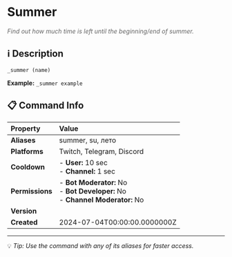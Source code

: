 # Summer

<span style="color: #666; font-style: italic;">Find out how much time is left until the beginning/end of summer.</span>

## ℹ️ Description

`_summer (name)`

**Example:** `_summer example`

## 📋 Command Info

| **Property** | **Value** |
|:----------------|:----------------|
| **Aliases** | summer, su, лето |
| **Platforms** | Twitch, Telegram, Discord |
| **Cooldown** | - **User:** 10 sec<br> - **Channel:** 1 sec |
| **Permissions** | - **Bot Moderator:** No<br> - **Bot Developer:** No<br> - **Channel Moderator:** No |
| **Version** |  |
| **Created** | 2024-07-04T00:00:00.0000000Z |

---

💡 *Tip: Use the command with any of its aliases for faster access.*
